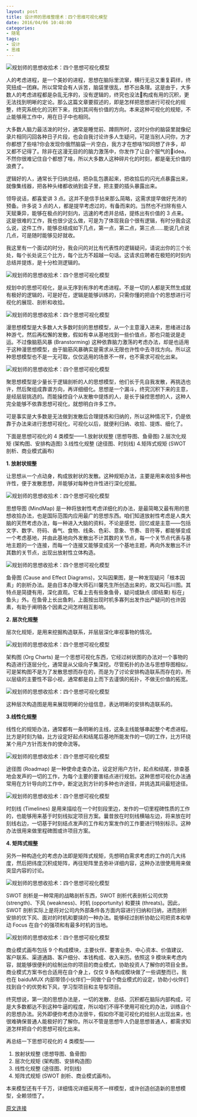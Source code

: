 ```yaml
---
layout: post
title: 设计师的思维整理术：四个思维可视化模型
date: 2016/04/06 10:48:00
categories:
- 随笔
tags:
- 设计
- 思维
---
```


![规划师的思想收拾术：四个思想可视化模型](http://pics.naaln.com/blog/2019-01-14-060925.jpg-basicBlog)

人的考虑进程，是一个美妙的进程，思想在脑际里流窜，横行无忌又重复羁绊，终究扭成一团麻。所以常常会有人诉苦，脑袋里很乱，想不出条理。这是由于，大多数人的考虑进程都是杂乱无序的，没有逻辑的，终究也没法构成有用的沉积，更无法找到明晰的定论。那么这篇文章要叙述的，即是怎样把思想进行可视化的规整，终究系统化的沉积下来，找到其间有价值的方向。本来这种可视化的规矩，不止能够用工作中，用在日子中也相同。

大多数人脑力最活泼的时分，通常是睡觉前、蹲厕所时，这时分你的脑袋里就像纪录片相同闪回各种日子片段，也会自我讨论许多人生疑问，可是当别人问你，方才你都想了些啥?你会发现你俄然脑袋一片空白，我方才在想啥?如同想了许多，却又都不记得了。除非在这漫无目的的脑力激荡中，你发作了让自个服气的idea，不然你很难记住自个都想了啥，所以大多数人这种碎片化的时刻，都是毫无价值的浪费了。

逻辑好的人，通常长于归纳总结，把杂乱包裹起来，把收拾后的闪光点暴露出来，就像集线器，把各种头绪都收纳到盒子里，把主要的插头暴露出来。

领导说话，都喜爱讲 3 点。这并不是信手拈来那么简略，这需求提早做好充沛的预备。许多说 3 点的人，都是提早考虑过的，有备而来的。当然也不扫除有些人天赋秉异，能够在极点的时刻内，迅速的考虑并总结，提练出有价值的 3 点来。这是很难的工作，我也很少这么做，可是为了体现我自个很有逻辑，有时分我会这么说，这件工作，能够总结成如下几点，第一点，第二点，第三点……能说几点说几点，可是随时能够见好就收。

我这里有一个面试的时分，我会问的对比有代表性的逻辑疑问，请说出你的三个长处，每个长处说三个比方，每个比方不超越一句话。这请求应聘者在极短的时刻内总结并提炼，是十分检测逻辑的。

![规划师的思想收拾术：四个思想可视化模型](http://www.pmtoo.com/templets/default/skin/images/grey.gif-basicBlog)

规划中的思想可视化，是从无序到有序的考虑进程。不是一切的人都是天然生成就有极好的逻辑的，可是好在，逻辑是能够训练的，只需你懂的把自个的思想进行可视化的展现、剖析和收拾。

![规划师的思想收拾术：四个思想可视化模型](http://pics.naaln.com/blog/2019-01-14-060927.jpg-basicBlog)

漫思想模型是大多数人大多数时刻的思想模型，从一个主意漫入进来，思绪进过各种游弋，然后再松懈的发散，假如有幸从基地找到一些价值点，那也只能说是走运。不过像脑筋风暴 (Branstorming) 这种依靠脑力激荡的考虑办法，却是也适用于这种漫思想模型，由于脑筋风暴确实是需求从无限也许性中去寻找方向。所以这种思想模型也不是一无可取，仅仅适用的场景不一样，也不需求可视化出来。

![规划师的思想收拾术：四个思想可视化模型](http://pics.naaln.com/blog/2019-01-14-060929.jpg-basicBlog)

聚思想模型是少量长于逻辑剖析的人的思想模型，他们长于先自我发散，再挑选也许，然后聚组成靠谱方向，再详细细化。思想是一个漏斗，终究沉积下来的主意，是经层层挑选的。而能操控自个从发散中提炼的人，是长于操控思想的人，这种人完全能够不依靠思想可视化，就想明白许多工作。

可是事实是大多数是无法做到发散后合理提炼和归纳的，所以这种情况下，仍是依靠于办法来进行思想可视化，可视化以后，就便利归纳、收拾、提炼、细化了。

下面是思想可视化的 4 类模型——1.放射状规整 (思想导图、鱼骨图) 2.层次化规矩 (架构图、安排构造图) 3.线性化规整 (途径图、时刻线) 4.矩阵式规矩 (SWOT 剖析、商业模式画布)

**1\. 放射状规整**

让思想从一个点动身，构成放射状的发散。这种规矩办法，主要是用来收拾多种也许性，便于发散思想，并能够对每种也许性进行深化挖掘。

![规划师的思想收拾术：四个思想可视化模型](http://pics.naaln.com/blog/2019-01-14-60930.jpg-basicBlog)

思想导图 (MindMap) 是一种将放射性考虑详细化的办法，是最简略又最有用的思想收拾办法，也是国际范围内应用最广的思想东西。咱们知道放射性考虑是人类大脑的天然考虑办法，每一种进入大脑的资料，不论是感觉、回忆或是主意——包括文字、数字、符码、香气、食物、线条、色彩、意象、节奏、音符等，都能够变成一个考虑基地，并由此基地向外发散出不计其数的关节点，每一个关节点代表与基地主题的一个连接，而每一个连接又能够变成另一个基地主题，再向外发散出不计其数的关节点，出现出放射性立体构造。

![规划师的思想收拾术：四个思想可视化模型](http://pics.naaln.com/blog/2019-01-14-060930.jpg-basicBlog)

鱼骨图 (Cause and Effect Diagrams)，又叫因果图，是一种发现疑问「根本因素」的剖析办法。是由日本办理大师石川馨先生所创造出来的，故又叫石川图。其特点是简捷有用，深化直观。它看上去有些象鱼骨，疑问或缺点 (即结果) 标在」鱼头」外。在鱼骨上长出鱼刺，上面按出现时机多寡列出发作出产疑问的也许因素，有助于阐明各个因素之间怎样相互影响。

**2\. 层次化规整**

层次化规矩，是用来挖掘构造联系，并层层深化审视事物的情况。

![规划师的思想收拾术：四个思想可视化模型](http://pics.naaln.com/blog/2019-01-14-060931.jpg-basicBlog)

架构图 (Org Charts) 是一个思想可视化东西，它经过树状图的办法对一个事物的构造进行逐层分化，通常是从父级向子集深挖。尽管拓扑的办法与思想导图相似，可是架构图不是为了发散思想而存在的，而是为了讨论安排构造联系而存在的，所以层级的主要性不容小视，通常都是自上而下去谨慎的拓扑，不做无价值的拓宽。

![规划师的思想收拾术：四个思想可视化模型](http://pics.naaln.com/blog/2019-01-14-060932.jpg-basicBlog)

这种层次构造图是用来展现明晰的分组信息，表达明晰的安排构造联系的。

**3.线性化规整**

线性化的规矩办法，通常都有一条明晰的主线，这条主线能够串起整个考虑进程。比方是时刻为轴，比方设定好起点和结尾后基地所能发作的一切的工作，比方环绕某个用户方针而发作的使命流等。

![规划师的思想收拾术：四个思想可视化模型](http://www.pmtoo.com/templets/default/skin/images/grey.gif-basicBlog)

途径图 (Roadmap) 是一种使命走查办法，设定好用户方针，起点和结尾，排查基地会发声的一切的工作，为每个主要的要害结点进行规划。这种思想可视化办法通常用在方针导向的工作中，断定达到方针的多种也许途径，并挑选其间最短途径。

![规划师的思想收拾术：四个思想可视化模型](http://www.pmtoo.com/templets/default/skin/images/grey.gif-basicBlog)

时刻线 (Timelines) 是用来描绘在一个时刻段里边，发作的一切里程碑性质的工作的，也能够用来基于时刻线拟定项目方案。曩昔放在时刻线横轴左边，将来放在时刻线右边，一切基于时刻结点发声的工作和方案发作的工作要进行特别标示。这种办法很用来做里程碑图或许项目方案。

**4\. 矩阵式规整**

另外一种构造化的考虑办法即是矩阵式规矩，先想明白需求考虑的工作的几大纬度，然后把纬度沉积成矩阵，再往矩阵里去弥补详细内容，这种办法很使用用来做突显内容的讨论。

![规划师的思想收拾术：四个思想可视化模型](http://www.pmtoo.com/templets/default/skin/images/grey.gif-basicBlog)

SWOT 剖析是一种常用的战略剖析东西，SWOT 剖析代表剖析公司优势 (strength)、下风 (weakness)、时机 (opportunity) 和要挟 (threats)。因此，SWOT 剖析实际上是将对公司内外部条件各方面内容进行归纳和归纳，进而剖析安排的优下风、面对的时机和要挟的一种办法。能够经过剖析协助公司把资本和举动 Focus 在自个的强项和有最多时机的当地。

![规划师的思想收拾术：四个思想可视化模型](http://www.pmtoo.com/templets/default/skin/images/grey.gif-basicBlog)

商业模式画布包括 9 个构成模块，主要伙伴、要害业务、中心资本、价值建议、客户联系、渠道通路、客户细分、本钱构成、收入来历。依照这 9 模块来考虑内容，就能够很便利的绘制出你的项目的商业模式，协助投资人了解你的项目全景。商业模式方案书也合适用在自个身上，仅仅 9 各构成模块做了一些调整而已，我也在 baiduMUX 内部带领小伙伴们一同做个自个商业模式的设定，协助小伙伴们找到自个的优势和下风，学习型项目和主导型项目。

终究想说，第一流的思想办法是，一切的发散、总结、沉积都在脑际内部构成，可是大多数都达不到这种牛逼的程度，所以咱们不得不使用可视化的办法，训练自个的思想办法。另外即便你考虑办法很牛，假如你不能可视化的给别人出现出来，也很难确保普通人能极好的了解你。所以不管是思想牛人仍是思想普通人，都需求知道怎样把自个的思想可视化出来。

再总结一下思想可视化的 4 类模型——

1. 放射状规整 (思想导图、鱼骨图)
2. 层次化规矩 (架构图、安排构造图)
3. 线性化规整 (途径图、时刻线)
4. 矩阵式规矩 (SWOT 剖析、商业模式画布)。

本来模型还有千千万，详细情况详细采用不一样模型，或许创造创造新的思想模型，全赖领悟了。

[原文连接][1]

 [1]: http://www.pmtoo.com/news/2014/0718/6235.html
